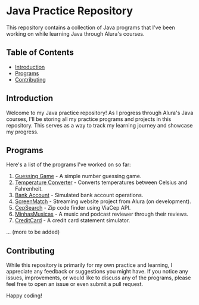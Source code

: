 # Java Practice Repository

This repository contains a collection of Java programs that I've been working on while learning Java through Alura's courses.

## Table of Contents

- [Introduction](#introduction)
- [Programs](#programs)
- [Contributing](#contributing)

## Introduction

Welcome to my Java practice repository! As I progress through Alura's Java courses, I'll be storing all my practice programs and projects in this repository. This serves as a way to track my learning journey and showcase my progress.

## Programs

Here's a list of the programs I've worked on so far:

1. [Guessing Game](Java/Project_B/src/exercise/advinhacao.java) - A simple number guessing game.
2. [Temperature Converter](Java/Project_B/src/exercise/temperatura.java) - Converts temperatures between Celsius and Fahrenheit.
3. [Bank Account](Java/Project_B/src/exercise/ContaBancaria.java) - Simulated bank account operations.
4. [ScreenMatch](Java/ScreenMatch/src/Main.java) - Streaming website project from Alura (on development).
5. [CepSearch](Java/CepSearch/app/src/cepMain/Main.java)  - Zip code finder using ViaCep API.
6. [MinhasMusicas](Java/MinhasMusicas/src/minhasmusicasPrincipal/Principal.java) - A music and podcast reviewer through their reviews.
7. [CreditCard](Java/CreditCard/src/Main.java) - A credit card statement simulator.

... (more to be added)

## Contributing

While this repository is primarily for my own practice and learning, I appreciate any feedback or suggestions you might have. If you notice any issues, improvements, or would like to discuss any of the programs, please feel free to open an issue or even submit a pull request.

Happy coding!
